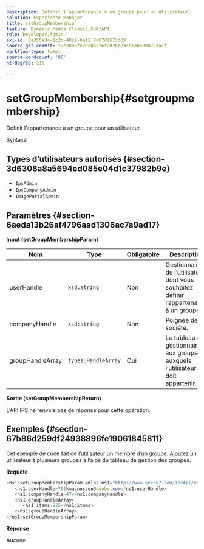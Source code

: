 ```yaml
---
description: Définit l’appartenance à un groupe pour un utilisateur.
solution: Experience Manager
title: setGroupMembership
feature: Dynamic Media Classic,SDK/API
role: Developer,Admin
exl-id: 0a355a34-1c2d-48c1-ba12-7d07d1673d09
source-git-commit: 77c88d5fe20e048f6fad2bb23cb1abe090793acf
workflow-type: tm+mt
source-wordcount: '96'
ht-degree: 11%

---
```


# setGroupMembership{#setgroupmembership}

Définit l’appartenance à un groupe pour un utilisateur.

Syntaxe

## Types d’utilisateurs autorisés {#section-3d6308a8a5694ed085e04d1c37982b9e}

* `IpsAdmin`
* `IpsCompanyAdmin`
* `ImagePortalAdmin`

## Paramètres {#section-6aeda13b26af4796aad1306ac7a9ad17}

**Input (setGroupMembershipParam)**

| Nom | Type | Obligatoire | Description |
|---|---|---|---|
| userHandle | `xsd:string` | Non | Gestionnaire de l’utilisateur dont vous souhaitez définir l’appartenance à un groupe. |
| companyHandle | `xsd:string` | Non | Poignée de la société. |
| groupHandleArray | `types:HandleArray` | Oui | Le tableau de gestionnaires aux groupes auxquels l’utilisateur doit appartenir. |

**Sortie (setGroupMembershipReturn)**

L’API IPS ne renvoie pas de réponse pour cette opération.

## Exemples {#section-67b86d259df24938896fe19061845811}

Cet exemple de code fait de l’utilisateur un membre d’un groupe. Ajoutez un utilisateur à plusieurs groupes à l’aide du tableau de gestion des groupes.

**Requête**

```java
<ns1:setGroupMembershipParam xmlns:ns1="http://www.scene7.com/IpsApi/xsd">
   <ns1:userHandle>70|kmagnusson@adobe.com</ns1:userHandle>
   <ns1:companyHandle>47</ns1:companyHandle>
   <ns1:groupHandleArray>
      <ns1:items>225</ns1:items>
   </ns1:groupHandleArray>
</ns1:setGroupMembershipParam>
```

**Réponse**

Aucune
